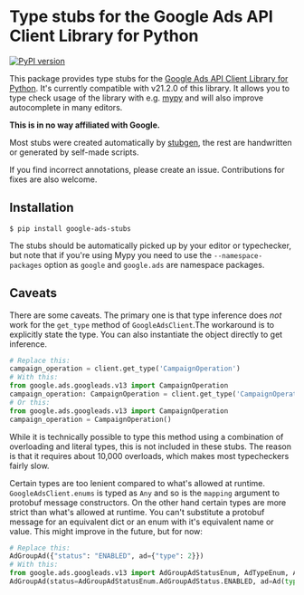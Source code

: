 # Type stubs for the Google Ads API Client Library for Python

[![PyPI version](https://badge.fury.io/py/google-ads-stubs.svg)](https://badge.fury.io/py/google-ads-stubs)

This package provides type stubs for the [Google Ads API Client Library for Python](https://github.com/googleads/google-ads-python). 
It's currently compatible with v21.2.0 of this library. It allows you to type check usage of the library with e.g. [mypy](http://mypy-lang.org/) and will also improve autocomplete in many editors.

**This is in no way affiliated with Google.**

Most stubs were created automatically by [stubgen](https://mypy.readthedocs.io/en/stable/stubgen.html), the rest are handwritten or generated by self-made scripts.

If you find incorrect annotations, please create an issue. Contributions for fixes are also welcome.

## Installation

```
$ pip install google-ads-stubs
```

The stubs should be automatically picked up by your editor or typechecker, but note that if you're using Mypy you need to use the `--namespace-packages` option as `google` and `google.ads` are namespace packages.


## Caveats

There are some caveats. The primary one is that type inference does _not_ work for the `get_type`
method of `GoogleAdsClient`.The workaround is to explicitly state the type. You can also instantiate the object directly to get inference. 

```python
# Replace this:
campaign_operation = client.get_type('CampaignOperation')
# With this:
from google.ads.googleads.v13 import CampaignOperation
campaign_operation: CampaignOperation = client.get_type('CampaignOperation')
# Or this:
from google.ads.googleads.v13 import CampaignOperation
campaign_operation = CampaignOperation()
```

While it is technically possible to type this method using a combination of overloading and literal types,
this is not included in these stubs. The reason is that it requires about 10,000 overloads, which makes most typecheckers fairly slow.

Certain types are too lenient compared to what's allowed at runtime. `GoogleAdsClient.enums` is typed as `Any` and so is the `mapping` argument to protobuf message constructors. 
On the other hand certain types are more strict than what's allowed at runtime. You can't substitute a protobuf message for an equivalent dict or an enum with it's equivalent name or value. This might improve in the future, but for now:

```python
# Replace this:
AdGroupAd({"status": "ENABLED", ad={"type": 2}})
# With this:
from google.ads.googleads.v13 import AdGroupAdStatusEnum, AdTypeEnum, Ad
AdGroupAd(status=AdGroupAdStatusEnum.AdGroupAdStatus.ENABLED, ad=Ad(type=AdTypeEnum.AdType.TEXT_AD))
```
